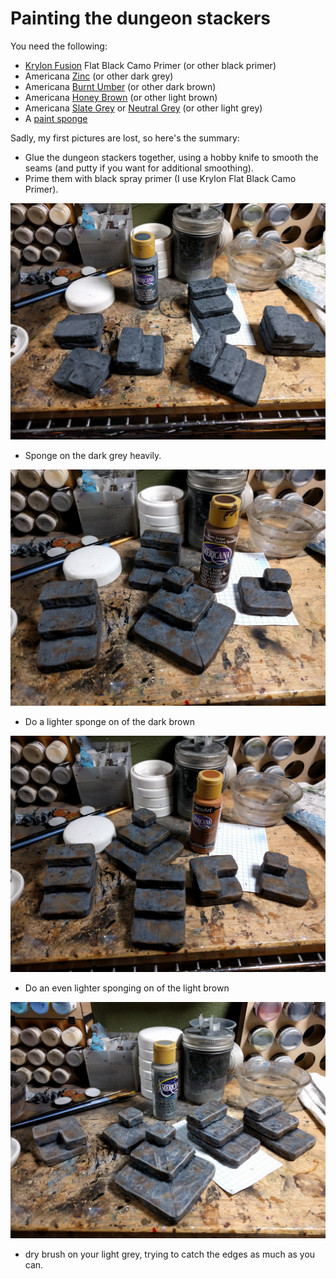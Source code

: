 # Painting the dungeon stackers

You need the following:

* [Krylon Fusion](http://amzn.to/2C8XG0L) Flat Black Camo Primer (or other black primer)
* Americana [Zinc](http://amzn.to/2BmC6t2) (or other dark grey)
* Americana [Burnt Umber](http://amzn.to/2HbRqZR) (or other dark brown)
* Americana [Honey Brown](http://amzn.to/2BmMi4O) (or other light brown)
* Americana [Slate Grey](http://amzn.to/2C89rVe) or [Neutral Grey](http://amzn.to/2Eed16e) (or other light grey)
* A [paint sponge](http://amzn.to/2EEMa2A)

Sadly, my first pictures are lost, so here's the summary:

* Glue the dungeon stackers together, using a hobby knife to smooth the seams (and putty if you want for additional smoothing).
* Prime them with black spray primer (I use Krylon Flat Black Camo Primer).

![Sponge Dark Grey](2018-01-30_22.45.07.jpg)
*  Sponge on the dark grey heavily.

![Sponge Dark Brown](2018-01-30_23.11.28.jpg)
* Do a lighter sponge on of the dark brown

![Sponge Light Brown](2018-01-30_23.26.45.jpg)
* Do an even lighter sponging on of the light brown

![Dry Brush Light Grey](2018-01-31_00.05.04.jpg)
* dry brush on your light grey, trying to catch the edges as much as you can.


